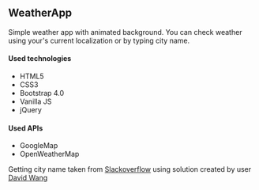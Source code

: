 <h2>WeatherApp</h2>

<p>Simple weather app with animated background. You can check weather using your's current localization or by typing city name.</p>

<h4>Used technologies</h4>
<ul>
  <li>HTML5</li>
  <li>CSS3</li>
  <li>Bootstrap 4.0</li>
  <li>Vanilla JS</li>
  <li>jQuery</li>
</ul>

<h4>Used APIs</h4>
<ul>
  <li>GoogleMap</li>
  <li>OpenWeatherMap </li>
</ul>

<p>Getting city name taken from <a href="https://stackoverflow.com/questions/6548504/how-can-i-get-city-name-from-a-latitude-and-longitude-point">Slackoverflow</a> using solution created by user <a href="https://stackoverflow.com/users/3894567/sanchit-gupta">David Wang</a></p>
